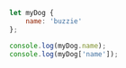 

```javascript
let myDog {
	name: 'buzzie'
};

console.log(myDog.name);
console.log(myDog['name']);
```